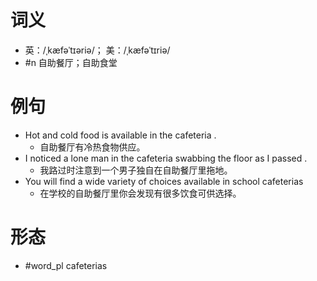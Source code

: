 # 词义
- 英：/ˌkæfəˈtɪəriə/； 美：/ˌkæfəˈtɪriə/
- #n 自助餐厅；自助食堂
# 例句
- Hot and cold food is available in the cafeteria .
	- 自助餐厅有冷热食物供应。
- I noticed a lone man in the cafeteria swabbing the floor as I passed .
	- 我路过时注意到一个男子独自在自助餐厅里拖地。
- You will find a wide variety of choices available in school cafeterias
	- 在学校的自助餐厅里你会发现有很多饮食可供选择。
# 形态
- #word_pl cafeterias
